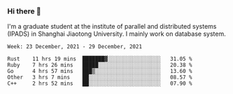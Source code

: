 ### Hi there 👋

I'm a graduate student at the institute of parallel and distributed systems (IPADS) in Shanghai Jiaotong University. I mainly work on database system.

<!--START_SECTION:waka-->
```text
Week: 23 December, 2021 - 29 December, 2021

Rust    11 hrs 19 mins  ███████▓░░░░░░░░░░░░░░░░░   31.05 % 
Ruby    7 hrs 26 mins   █████░░░░░░░░░░░░░░░░░░░░   20.38 % 
Go      4 hrs 57 mins   ███▒░░░░░░░░░░░░░░░░░░░░░   13.60 % 
Other   3 hrs 7 mins    ██░░░░░░░░░░░░░░░░░░░░░░░   08.57 % 
C++     2 hrs 52 mins   ██░░░░░░░░░░░░░░░░░░░░░░░   07.90 % 
```
<!--END_SECTION:waka-->

<!--
**yqmmm/yqmmm** is a ✨ _special_ ✨ repository because its `README.md` (this file) appears on your GitHub profile.

Here are some ideas to get you started:

- 🔭 I’m currently working on ...
- 🌱 I’m currently learning ...
- 👯 I’m looking to collaborate on ...
- 🤔 I’m looking for help with ...
- 💬 Ask me about ...
- 📫 How to reach me: ...
- 😄 Pronouns: ...
- ⚡ Fun fact: ...
-->
